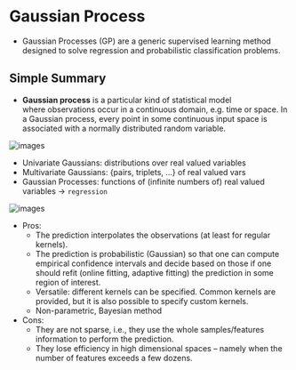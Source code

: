 # Gaussian Process

- Gaussian Processes (GP) are a generic supervised learning method designed to solve regression and probabilistic classification problems.

## Simple Summary

- **Gaussian process** is a particular kind of statistical model where observations occur in a continuous domain, e.g. time or space. In a Gaussian process, every point in some continuous input space is associated with a normally distributed random variable.

![images](../images/gaussian_process-1.png)

- Univariate Gaussians: distributions over real valued variables
- Multivariate Gaussians: {pairs, triplets, ...} of real valued vars
- Gaussian Processes: functions of (infinite numbers of) real valued variables -> `regression`

![images](../images/gaussian_process-2.png)


- Pros:
	- The prediction interpolates the observations (at least for regular kernels).
	- The prediction is probabilistic (Gaussian) so that one can compute empirical confidence intervals and decide based on those if one should refit (online fitting, adaptive fitting) the prediction in some region of interest.
	- Versatile: different kernels can be specified. Common kernels are provided, but it is also possible to specify custom kernels.
	- Non-parametric, Bayesian method
- Cons:
	- They are not sparse, i.e., they use the whole samples/features information to perform the prediction.
	- They lose efficiency in high dimensional spaces – namely when the number of features exceeds a few dozens.